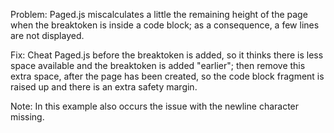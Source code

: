 Problem: Paged.js miscalculates a little the remaining height of the page when
the breaktoken is inside a code block; as a consequence, a few lines are not
displayed.

Fix: Cheat Paged.js before the breaktoken is added, so it thinks there is less
space available and the breaktoken is added "earlier"; then remove this extra
space, after the page has been created, so the code block fragment is raised up
and there is an extra safety margin.

Note: In this example also occurs the issue with the newline character missing.
